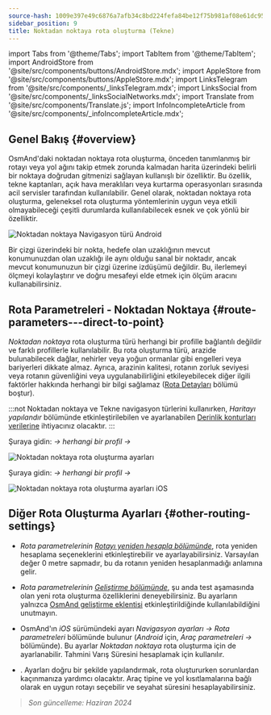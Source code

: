 ```yaml
---
source-hash: 1009e397e49c6876a7afb34c8bd224fefa84be12f75b981af08e61dc95164eaf
sidebar_position: 9
title: Noktadan noktaya rota oluşturma (Tekne)
---
```

import Tabs from '@theme/Tabs';
import TabItem from '@theme/TabItem';
import AndroidStore from '@site/src/components/buttons/AndroidStore.mdx';
import AppleStore from '@site/src/components/buttons/AppleStore.mdx';
import LinksTelegram from '@site/src/components/_linksTelegram.mdx';
import LinksSocial from '@site/src/components/_linksSocialNetworks.mdx';
import Translate from '@site/src/components/Translate.js';
import InfoIncompleteArticle from '@site/src/components/_infoIncompleteArticle.mdx';



## Genel Bakış {#overview}

OsmAnd'daki noktadan noktaya rota oluşturma, önceden tanımlanmış bir rotayı veya yol ağını takip etmek zorunda kalmadan harita üzerindeki belirli bir noktaya doğrudan gitmenizi sağlayan kullanışlı bir özelliktir. Bu özellik, tekne kaptanları, açık hava meraklıları veya kurtarma operasyonları sırasında acil servisler tarafından kullanılabilir. Genel olarak, noktadan noktaya rota oluşturma, geleneksel rota oluşturma yöntemlerinin uygun veya etkili olmayabileceği çeşitli durumlarda kullanılabilecek esnek ve çok yönlü bir özelliktir.

![Noktadan noktaya Navigasyon türü Android](@site/static/img/navigation/boat/direct_navigation_type_android.png)

Bir çizgi üzerindeki bir nokta, hedefe olan uzaklığının mevcut konumunuzdan olan uzaklığı ile aynı olduğu sanal bir noktadır, ancak mevcut konumunuzun bir çizgi üzerine izdüşümü değildir. Bu, ilerlemeyi ölçmeyi kolaylaştırır ve doğru mesafeyi elde etmek için ölçüm aracını kullanabilirsiniz.


## Rota Parametreleri - Noktadan Noktaya {#route-parameters---direct-to-point}

*Noktadan noktaya* rota oluşturma türü herhangi bir profille bağlantılı değildir ve farklı profillerle kullanılabilir.
Bu rota oluşturma türü, arazide bulunabilecek dağlar, nehirler veya yoğun ormanlar gibi engelleri veya bariyerleri dikkate almaz. Ayrıca, arazinin kalitesi, rotanın zorluk seviyesi veya rotanın güvenliğini veya uygulanabilirliğini etkileyebilecek diğer ilgili faktörler hakkında herhangi bir bilgi sağlamaz ([Rota Detayları](../setup/route-details.md) bölümü boştur).

:::not
Noktadan noktaya ve Tekne navigasyon türlerini kullanırken, *Haritayı yapılandır* bölümünde etkinleştirilebilen ve ayarlanabilen [Derinlik konturları verilerine](../../plugins/nautical-charts.md#nautical-map-style) ihtiyacınız olacaktır.
:::

<Tabs groupId="operating-systems" queryString="current-os">

<TabItem value="android" label="Android">

Şuraya gidin: *<Translate android="true" ids="shared_string_menu,shared_string_settings"/> → herhangi bir profil → <Translate android="true" ids="routing_settings_2,nav_type_hint"/>*

![Noktadan noktaya rota oluşturma ayarları](@site/static/img/navigation/routing/direct_to_point_routing_3_andr.png)

</TabItem>

<TabItem value="ios" label="iOS">

Şuraya gidin: *<Translate android="true" ids="shared_string_menu,shared_string_settings"/> → herhangi bir profil → <Translate android="true" ids="routing_settings_2,nav_type_hint"/>*

![Noktadan noktaya rota oluşturma ayarları iOS](@site/static/img/navigation/routing/direct_to_point_ios.png)

</TabItem>

</Tabs>


## Diğer Rota Oluşturma Ayarları {#other-routing-settings}

- *Rota parametrelerinin* [*Rotayı yeniden hesapla bölümünde*](../../navigation/guidance/navigation-settings.md#recalculate-route), rota yeniden hesaplama seçeneklerini etkinleştirebilir ve ayarlayabilirsiniz. Varsayılan değer 0 metre sapmadır, bu da rotanın yeniden hesaplanmadığı anlamına gelir.

- *Rota parametrelerinin* [*Geliştirme bölümünde*](../guidance/navigation-settings.md#development-settings), şu anda test aşamasında olan yeni rota oluşturma özelliklerini deneyebilirsiniz. Bu ayarların yalnızca [OsmAnd geliştirme eklentisi](../../plugins/development.md) etkinleştirildiğinde kullanılabildiğini unutmayın.

- OsmAnd'ın *iOS* sürümündeki *[<Translate ios="true" ids="road_speeds"/>](../guidance/navigation-settings.md#road-speeds)* ayarı *Navigasyon ayarları → Rota parametreleri* bölümünde bulunur (*Android* için, *Araç parametreleri → [<Translate android="true" ids="default_speed_setting_title"/>](../guidance/navigation-settings.md#default-speed--road-speeds)* bölümünde). Bu ayarlar *Noktadan noktaya* rota oluşturma için de ayarlanabilir. Tahmini Varış Süresini hesaplamak için kullanılır.

- *[<Translate ios="true" ids="vehicle_parameters"/>](../guidance/navigation-settings.md#vehicle-parameters)*. Ayarları doğru bir şekilde yapılandırmak, rota oluştururken sorunlardan kaçınmanıza yardımcı olacaktır. Araç tipine ve yol kısıtlamalarına bağlı olarak en uygun rotayı seçebilir ve seyahat süresini hesaplayabilirsiniz.

> *Son güncelleme: Haziran 2024*
